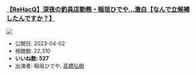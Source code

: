 ### [【ReHacQ】深夜の釣具店勤務・稲垣ひでや…激白【なんで立候補したんですか？】](https://www.youtube.com/watch?v=gD0RkPRF5Eo)
[![](https://img.youtube.com/vi/gD0RkPRF5Eo/sddefault.jpg)](https://www.youtube.com/watch?v=gD0RkPRF5Eo)
-   公開日: 2023-04-02
-   視聴数: 22,310
-   **いいね数: 527**
-   出演者: 稲垣ひでや, [高橋弘樹](/rehacq_fan/people/高橋弘樹 "wikilink")

